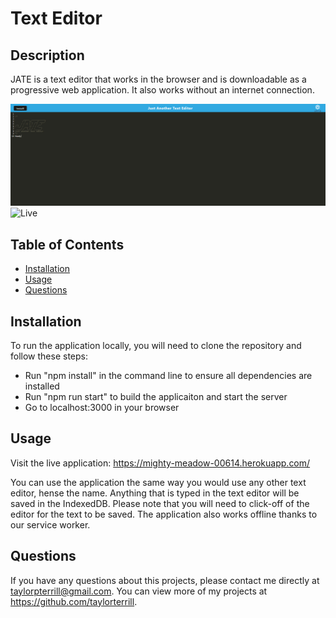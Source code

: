 # Text Editor

## Description
JATE is a text editor that works in the browser and is downloadable as a progressive web application. It also works without an internet connection.

![Screenshot](/assets/Screenshot%202022-11-03%20184142.png)
![Live](https://mighty-meadow-00614.herokuapp.com/)

## Table of Contents
* [Installation](#installation)
* [Usage](#usage) 
* [Questions](#questions)

## Installation
To run the application locally, you will need to clone the repository and follow these steps:
- Run "npm install" in the command line to ensure all dependencies are installed
- Run "npm run start" to build the applicaiton and start the server
- Go to localhost:3000 in your browser

## Usage
Visit the live application: https://mighty-meadow-00614.herokuapp.com/

You can use the application the same way you would use any other text editor, hense the name.
Anything that is typed in the text editor will be saved in the IndexedDB. Please note that you will need to click-off of the editor for the text to be saved.
The application also works offline thanks to our service worker.

## Questions
If you have any questions about this projects, please contact me directly at taylorpterrill@gmail.com. You can view more of my projects at https://github.com/taylorterrill.